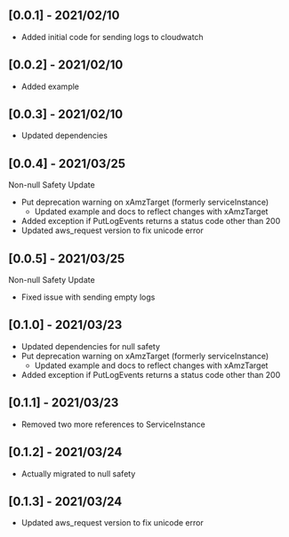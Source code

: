 ## [0.0.1] - 2021/02/10

* Added initial code for sending logs to cloudwatch

## [0.0.2] - 2021/02/10

* Added example

## [0.0.3] - 2021/02/10

* Updated dependencies

## [0.0.4] - 2021/03/25

Non-null Safety Update
* Put deprecation warning on xAmzTarget (formerly serviceInstance)
  * Updated example and docs to reflect changes with xAmzTarget
* Added exception if PutLogEvents returns a status code other than 200
* Updated aws_request version to fix unicode error

## [0.0.5] - 2021/03/25

Non-null Safety Update
* Fixed issue with sending empty logs

## [0.1.0] - 2021/03/23

* Updated dependencies for null safety
* Put deprecation warning on xAmzTarget (formerly serviceInstance)
  * Updated example and docs to reflect changes with xAmzTarget
* Added exception if PutLogEvents returns a status code other than 200

## [0.1.1] - 2021/03/23

* Removed two more references to ServiceInstance

## [0.1.2] - 2021/03/24

* Actually migrated to null safety

## [0.1.3] - 2021/03/24

* Updated aws_request version to fix unicode error